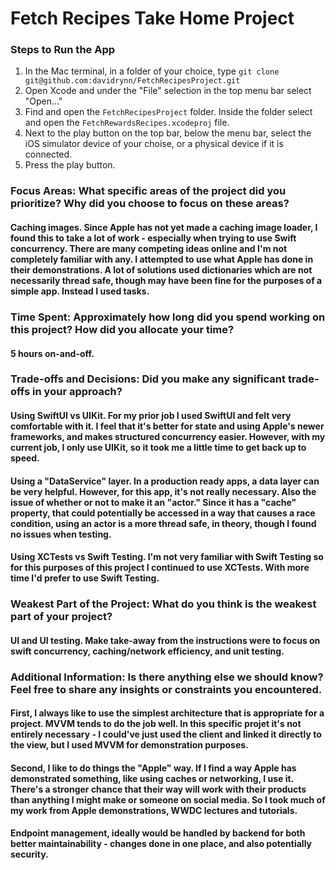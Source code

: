 #  Fetch Recipes Take Home Project

### Steps to Run the App
 1. In the Mac terminal, in a folder of your choice, type `git clone git@github.com:davidrynn/FetchRecipesProject.git`
 2. Open Xcode and under the "File" selection in the top menu bar select "Open..."
 3. Find and open the `FetchRecipesProject` folder. Inside the folder select and open the `FetchRewardsRecipes.xcodeproj` file.
 4. Next to the play button on the top bar, below the menu bar, select the iOS simulator device of your choise, or a physical device if it is connected.
 5. Press the play button.

### Focus Areas: What specific areas of the project did you prioritize? Why did you choose to focus on these areas? 
#### Caching images. Since Apple has not yet made a caching image loader, I found this to take a lot of work - especially when trying to use Swift concurrency. There are many competing ideas online and I'm not completely familiar with any. I attempted to use what Apple has done in their demonstrations. A lot of solutions used dictionaries which are not necessarily thread safe, though may have been fine for the purposes of a simple app. Instead I used tasks.

### Time Spent: Approximately how long did you spend working on this project? How did you allocate your time? 
#### 5 hours on-and-off. 

### Trade-offs and Decisions: Did you make any significant trade-offs in your approach?
#### Using SwiftUI vs UIKit. For my prior job I used SwiftUI and felt very comfortable with it. I feel that it's better for state and using Apple's newer frameworks, and makes structured concurrency easier. However, with my current job, I only use UIKit, so it took me a little time to get back up to speed.
#### Using a "DataService" layer. In a production ready apps, a data layer can be very helpful. However, for this app, it's not really necessary. Also the issue of whether or not to make it an "actor." Since it has a "cache" property, that could potentially be accessed in a way that causes a race condition, using an actor is a more thread safe, in theory, though I found no issues when testing.
#### Using XCTests vs Swift Testing. I'm not very familiar with Swift Testing so for this purposes of this project I continued to use XCTests. With more time I'd prefer to use Swift Testing.

### Weakest Part of the Project: What do you think is the weakest part of your project?
#### UI and UI testing. Make take-away from the instructions were to focus on swift concurrency, caching/network efficiency, and unit testing. 

### Additional Information: Is there anything else we should know? Feel free to share any insights or constraints you encountered.
#### First, I always like to use the simplest architecture that is appropriate for a project. MVVM tends to do the job well. In this specific projet it's not entirely necessary - I could've just used the client and linked it directly to the view, but I used MVVM for demonstration purposes.
#### Second, I like to do things the "Apple" way. If I find a way Apple has demonstrated something, like using caches or networking, I use it. There's a stronger chance that their way will work with their products than anything I might make or someone on social media. So I took much of my work from Apple demonstrations, WWDC lectures and tutorials.
#### Endpoint management, ideally would be handled by backend for both better maintainability - changes done in one place, and also potentially security.
